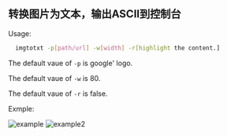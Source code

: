 ## 转换图片为文本，输出ASCII到控制台
Usage:
```sh
  imgtotxt -p[path/url] -w[width] -r[highlight the content.]
```
The default vaue of `-p` is google' logo.

The default vaue of `-w` is 80.

The default vaue of `-r` is false.

Exmple:

![example](https://github.com/zysidea/imgtotxt/blob/master/example.png)
![example2](https://github.com/zysidea/imgtotxt/blob/master/example2.png)
